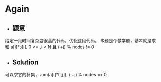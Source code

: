 # Again

* ## 题意

给定一段时间复杂度很高的代码，优化这段代码。
本题是个数学题，基本就是求和 a[i]*b[j], 0 <= i,j < N 且 (i+j) % nodes != 0

* ## Solution

可以求它的补集，sum(a[i]*b[j]), (i+j) % nodes == 0